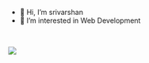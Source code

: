 - 👋 Hi, I’m srivarshan
- 👀 I’m interested in Web Development



<!-- - 🌱 I’m currently learning Angular JS
- 💞️ I’m looking to collaborate on ...
- 📫 How to reach me ... -->

<!---
srivarshan12/srivarshan12 is a ✨ special ✨ repository because its `README.md` (this file) appears on your GitHub profile.
You can click the Preview link to take a look at your changes.
--->
<br>

<img 
   src="https://github-readme-stats.vercel.app/api?username=srivarshan12&show_icons=true&theme=tokyonight" 
/>
